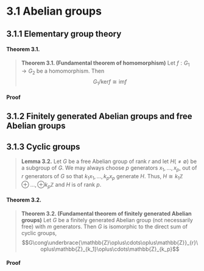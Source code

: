 # 3.1 Abelian groups

## 3.1.1 Elementary group theory

<!-- tabs:start -->

#### **Theorem 3.1.**

> **Theorem 3.1. (Fundamental theorem of homomorphism)** Let $f : G_1 \rightarrow G_2$ be a homomorphism. Then
> $$G_1 /\text{ker} f\cong\text{im} f$$
> 
#### **Proof**


<!-- tabs:end -->


## 3.1.2 Finitely generated Abelian groups and free Abelian groups

## 3.1.3 Cyclic groups

> **Lemma 3.2.** Let $G$ be a free Abelian group of rank $r$ and let $H(\neq\emptyset)$ be a subgroup of $G$. We may always choose $p$ generators $x_1,\dots,x_p$, out of $r$ generators of $G$ so that $k_1 x_1,\dots,k_p x_p$ generate $H$. Thus, $H\cong k_1 \mathbb{Z}\oplus\dots,\oplus k_p \mathbb{Z}$ and $H$ is of rank $p$.

<!-- tabs:start -->

#### **Theorem 3.2.**

> **Theorem 3.2. (Fundamental theorem of finitely generated Abelian groups)** Let $G$ be a finitely generated Abelian group (not necessarily free) with $m$ generators. Then $G$ is isomorphic to the direct sum of cyclic groups,
> $$G\cong\underbrace{\mathbb{Z}\oplus\cdots\oplus\mathbb{Z}}_{r}\oplus\mathbb{Z}_{k_1}\oplus\cdots\mathbb{Z}_{k_p}$$

#### **Proof**


<!-- tabs:end -->